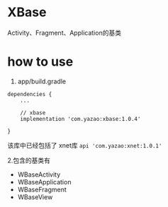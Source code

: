 # XBase
Activity、Fragment、Application的基类

# how to use
1. app/build.gradle
```
dependencies {
    ...

    // xbase
    implementation 'com.yazao:xbase:1.0.4'

}
```

该库中已经包括了 xnet库 `api 'com.yazao:xnet:1.0.1'`

2.包含的基类有

- WBaseActivity 
- WBaseApplication
- WBaseFragment
- WBaseView
